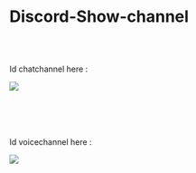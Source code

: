 # Discord-Show-channel
<br/>
<br/>
<div>
<p>Id chatchannel here :</p>
<img src="https://cdn.discordapp.com/attachments/353916776473427970/514471607515873290/unknown.png"/>
</div>
<br/>
<br/>
<br/>
<br/>
<p>Id voicechannel here :</p>
<img src="https://cdn.discordapp.com/attachments/353916776473427970/514471775145295922/unknown.png"/>
</div>
